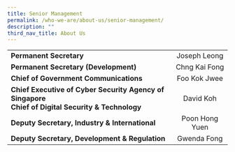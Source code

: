 ```yaml
---
title: Senior Management
permalink: /who-we-are/about-us/senior-management/
description: ""
third_nav_title: About Us
---
```

|  |  | 
| ------------- |:-------------:|
| **Permanent Secretary**| Joseph Leong |
| **Permanent Secretary (Development)** | Chng Kai Fong |
| **Chief of Government Communications** | Foo Kok Jwee |
| **Chief Executive of Cyber Security Agency of Singapore** <br> **Chief of Digital Security &amp; Technology** | David Koh |
| **Deputy Secretary, Industry &amp; International** | Poon Hong Yuen |
| **Deputy Secretary, Development &amp; Regulation**| Gwenda Fong |